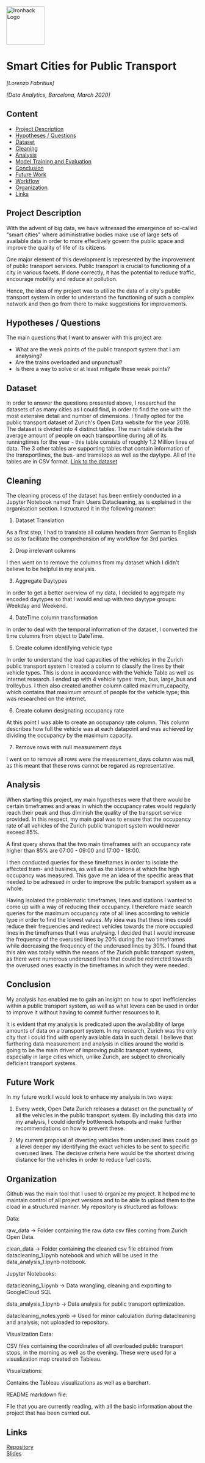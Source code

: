 <img src="https://bit.ly/2VnXWr2" alt="Ironhack Logo" width="100"/>


# Smart Cities for Public Transport
*[Lorenzo Fabritius]*

*[Data Analytics, Barcelona, March 2020]*

## Content
- [Project Description](#project-description)
- [Hypotheses / Questions](#hypotheses-questions)
- [Dataset](#dataset)
- [Cleaning](#cleaning)
- [Analysis](#analysis)
- [Model Training and Evaluation](#model-training-and-evaluation)
- [Conclusion](#conclusion)
- [Future Work](#future-work)
- [Workflow](#workflow)
- [Organization](#organization)
- [Links](#links)

## Project Description
With the advent of big data, we have witnessed the emergence of so-called "smart cities" where administrative bodies make use of large sets of available data in order to more effectively govern the public space and improve the quality of life of its citizens. 

One major element of this development is represented by the improvement of public transport services. Public transport is crucial to functioning of a city in various facets. If done correctly, it has the potential to reduce traffic, encourage mobility and reduce air pollution. 

Hence, the idea of my project was to utilize the data of a city's public transport system in order to understand the functioning of such a complex network and then go from there to make suggestions for improvements.

## Hypotheses / Questions
The main questions that I want to answer with this project are:
* What are the weak points of the public transport system that I am analysing?
* Are the trains overloaded and unpunctual?
* Is there a way to solve or at least mitigate these weak points?


## Dataset
In order to answer the questions presented above, I researched the datasets of as many cities as I could find, in order to find the one with the most extensive detail and number of dimensions. I finally opted for the public transport dataset of Zurich's Open Data website for the year 2019. The dataset is divided into 4 distinct tables. The main table details the average amount of people on each transportline during all of its runningtimes for the year - this table consists of roughly 1.2 Million lines of data. The 3 other tables are supporting tables that contain information of the transportlines, the bus- and tramstops as well as the daytype. All of the tables are in CSV format. [Link to the dataset](https://data.stadt-zuerich.ch/dataset/vbz_fahrgastzahlen_ogd)   

## Cleaning
The cleaning process of the dataset has been entirely conducted in a Jupyter Notebook named Train Users Datacleaning, as is explained in the organisation section. I structured it in the following manner:
  
  1. Dataset Translation
  
  As a first step, I had to translate all column headers from German to English so as to facilitate the comprehension of my workflow for 3rd parties. 
  
  2. Drop irrelevant columns
  
  I then went on to remove the columns from my dataset which I didn't believe to be helpful in my analysis. 
     
  3. Aggregate Daytypes
  
  In order to get a better overview of my data, I decided to aggregate my encoded daytypes so that I would end up with two daytype groups: Weekday and Weekend.
     
  4. DateTime column transformation
  
  In order to deal with the temporal information of the dataset, I converted the time       columns from object to DateTime.
  
  5. Create column identifying vehicle type
  
  In order to understand the load capacities of the vehicles in the Zurich public    transport system I created a column to classify the lines by their vehicle types. This is done in accordance with the Vehicle Table as well as internet research. I ended up with 4 vehicle types: tram, bus, large_bus and trolleybus. I then also created another column called maximum_capacity, which contains that maximum amount of people for the vehicle type; this was researched on the internet. 
     
  6. Create column designating occupancy rate
  
  At this point I was able to create an occupancy rate column. This column describes how          full the vehicle was at each datapoint and was achieved by dividing the occupancy by the        maximum capacity. 

  7. Remove rows with null measurement days
  
  I went on to remove all rows were the measurement_days column was null, as this  meant that these rows cannot be regared as representative. 

## Analysis
When starting this project, my main hypotheses were that there would be certain timeframes and areas in which the occupancy rates would regularly reach their peak and thus diminish the quality of the transport service provided. In this respect, my main goal was to ensure that the occupancy rate of all vehicles of the Zurich public transport system would never exceed 85%. 

A first query shows that the two main timeframes with an occupancy rate higher than 85% are 07:00 - 09:00 and 17:00 - 18:00. 

I then conducted queries for these timeframes in order to isolate the affected tram- and buslines, as well as the stations at which the high occupancy was measured. This gave me an idea of the specific areas that needed to be adressed in order to improve the public transport system as a whole.

Having isolated the problematic timeframes, lines and stations I wanted to come up with a way of reducing their occupancy. I therefore made search queries for the maximum occupancy rate of all lines according to vehicle type in order to find the lowest values. My idea was that these lines could reduce their frequencies and redirect vehicles towards the more occupied lines in the timeframes that I was analysing. I decided that I would increase the frequency of the overused lines by 20% during the two timeframes while decreasing the frequency of the underused lines by 30%. I found that this aim was totally within the means of the Zurich public transport system, as there were numerous underused lines that could be redirected towards the overused ones exactly in the timeframes in which they were needed.  


## Conclusion
My analysis has enabled me to gain an insight on how to spot inefficiencies within a public transport system, as well as what levers can be used in order to improve it without having to commit further resources to it.

It is evident that my analysis is predicated upon the availability of large amounts of data on a transport system. In my research, Zurich was the only city that I could find with openly available data in such detail. I believe that furthering data measurement and analysis in cities around the world is going to be the main driver of improving public transport systems, especially in large cities which, unlike Zurich, are subject to chronically deficient transport systems. 

## Future Work
In my future work I would look to enhace my analysis in two ways:

1. Every week, Open Data Zurich releases a dataset on the punctuality of all the vehicles in the public transport system. By including this data into my analysis, I could identify bottleneck hotspots and make further recommendations on how to prevent these.

2. My current proposal of diverting vehicles from underused lines could go a level deeper my identifying the exact vehicles to be sent to specific overused lines. The decisive criteria here would be the shortest driving distance for the vehicles in order to reduce fuel costs. 

## Organization
Github was the main tool that I used to organize my project. It helped me to maintain control of all project versions and to be able to upload them to the cload in a structured manner. My repository is structured as follows:

Data:

raw_data → Folder containing the raw data csv files coming from Zurich Open Data.

clean_data → Folder containing the cleaned csv file obtained from datacleaning_1.ipynb notebook and which will be used in the data_analysis_1.ipynb notebook.


Jupyter Notebooks:

datacleaning_1.ipynb → Data wrangling, cleaning and exporting to GoogleCloud SQL

data_analysis_1.ipynb → Data analysis for public transport optimization.

datacleaning_notes.ypnb → Used for minor calculation during datacleaning and analysis; not uploaded to repository.


Visualization Data:

CSV files containing the coordinates of all overloaded public transport stops, in the morning as well as the evening. These were used for a visualization map created on Tableau.

Visualizations:

Contains the Tableau visualizations as well as a barchart.

README markdown file:

File that you are currently reading, with all the basic information about the project that has been carried out.


## Links
[Repository](https://github.com/lorenzofabrit/Project-Week-8-Final-Project)  
[Slides](https://docs.google.com/presentation/d/1O5_VwYxWyWCZ3arJHH2sELQaa5WRRrW9XCTC81_Te8M/edit#slide=id.g7f0fd2af9f_0_132)  
 
